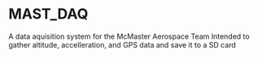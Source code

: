 # MAST_DAQ
A data aquisition system for the McMaster Aerospace Team
Intended to gather altitude, accelleration, and GPS data and save it to a SD card